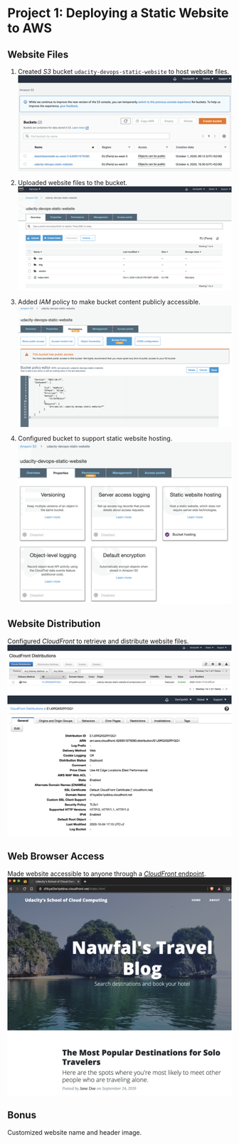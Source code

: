 # Project 1: Deploying a Static Website to AWS

## Website Files

1. Created *S3* bucket `udacity-devops-static-website` to host website files.
![step1-1](assets/markdown-img-paste-20201004170542370.png)

2. Uploaded website files to the bucket.
![step1-2](assets/markdown-img-paste-20201004170635846.png)

3. Added *IAM* policy to make bucket content publicly accessible.
![step1-3](assets/markdown-img-paste-20201004170829588.png)

4. Configured bucket to support static website hosting.
![step1-4](assets/markdown-img-paste-2020100417100517.png)

## Website Distribution
Configured *CloudFront* to retrieve and distribute website files.
![step2-1](assets/markdown-img-paste-20201004171851852.png)
![step2-2](assets/markdown-img-paste-20201004171938801.png)

## Web Browser Access
Made website accessible to anyone through a [*CloudFront* endpoint](https://d1kyal3w1pddva.cloudfront.net/index.html).
![step3](assets/markdown-img-paste-20201004172039819.png)

## Bonus
Customized website name and header image.
